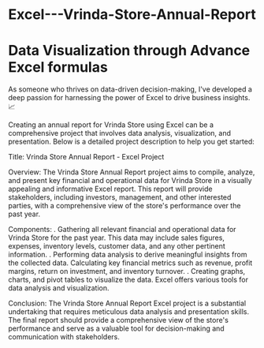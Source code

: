 # Excel---Vrinda-Store-Annual-Report
# Data Visualization through Advance Excel formulas

As someone who thrives on data-driven decision-making, I've developed a deep passion for harnessing the power of Excel to drive business insights. 📈

Creating an annual report for Vrinda Store using Excel can be a comprehensive project that involves data analysis, visualization, and presentation. Below is a detailed project description to help you get started:

Title: Vrinda Store Annual Report - Excel Project

Overview:
The Vrinda Store Annual Report project aims to compile, analyze, and present key financial and operational data for Vrinda Store in a visually appealing and informative Excel report. This report will provide stakeholders, including investors, management, and other interested parties, with a comprehensive view of the store's performance over the past year.

Components:
. Gathering all relevant financial and operational data for Vrinda Store for the past year. This data may include sales figures, expenses, inventory levels, customer data, and any other pertinent information.
. Performing data analysis to derive meaningful insights from the collected data. Calculating key financial metrics such as revenue, profit margins, return on investment, and inventory turnover.
. Creating graphs, charts, and pivot tables to visualize the data. Excel offers various tools for data analysis and visualization.

Conclusion:
The Vrinda Store Annual Report Excel project is a substantial undertaking that requires meticulous data analysis and presentation skills. The final report should provide a comprehensive view of the store's performance and serve as a valuable tool for decision-making and communication with stakeholders.
